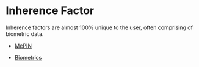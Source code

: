 # Inherence Factor

Inherence factors are almost 100% unique to the user, often comprising of biometric data.

-   [MePIN](../mepin) 

-   [Biometrics](../3fa-basic-fido-biometrics/)
